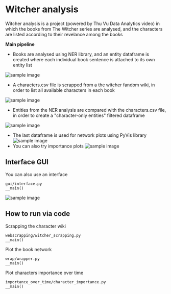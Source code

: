# Witcher analysis
Witcher analysis is a project (powered by Thu Vu Data Analytics video) in which the books from The Witcher series are analysed, and the characters are listed according to their revelance among the books

**Main pipeline**
- Books are analysed using NER library, and an entity dataframe is created where each individual book sentence is
attached to its own entity list

![sample image](https://i.imgur.com/iKg2nyM.png)

- A characters.csv file is scrapped from a the witcher fandom wiki, in order to list all available characters in 
each book

![sample image](https://i.imgur.com/yM99aVF.png)
- Entities from the NER analysis are compared with the characters.csv file, in order to create a "character-only
entities" filtered dataframe

![sample image](https://i.imgur.com/UC3ekE0.png)
- The last dataframe is used for network plots using PyVis library
![sample image](https://i.imgur.com/d1l1ToA.png)
- You can also try importance plots
![sample image](https://i.imgur.com/XLigFm2.png)
## Interface GUI
You can also use an interface
```
gui/interface.py
__main()
```

![sample image](https://i.imgur.com/xe1tTvl.pngg)
## How to run via code
Scrapping the character wiki
```
webscrapping/witcher_scrapping.py
__main()
```
Plot the book network
```
wrap/wrapper.py
__main()
```
Plot characters importance over time
```
importance_over_time/character_importance.py
__main()
```
